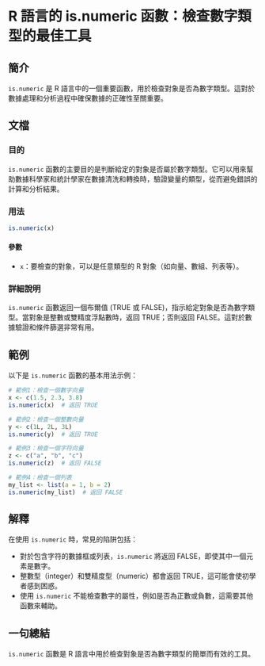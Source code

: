 <!--
Meta Description: # R 語言的 is.numeric 函數：檢查數字類型的最佳工具 ## 簡介 `is.numeric` 是 R 語言中的一個重要函數，用於檢查對象是否為數字類型。這對於數據處理和分析過程中確保數據的正確性至關重要。 ## 文檔 ### 目的 `is.numeric` 函數的主要目的是判斷給定的對象...
Meta Keywords: numeric, true, false, my_list, 語言的
-->

# R 語言的 is.numeric 函數：檢查數字類型的最佳工具

## 簡介
`is.numeric` 是 R 語言中的一個重要函數，用於檢查對象是否為數字類型。這對於數據處理和分析過程中確保數據的正確性至關重要。

## 文檔
### 目的
`is.numeric` 函數的主要目的是判斷給定的對象是否屬於數字類型。它可以用來幫助數據科學家和統計學家在數據清洗和轉換時，驗證變量的類型，從而避免錯誤的計算和分析結果。

### 用法
```R
is.numeric(x)
```
#### 參數
- `x`：要檢查的對象，可以是任意類型的 R 對象（如向量、數組、列表等）。

### 詳細說明
`is.numeric` 函數返回一個布爾值 (TRUE 或 FALSE)，指示給定對象是否為數字類型。當對象是整數或雙精度浮點數時，返回 TRUE；否則返回 FALSE。這對於數據驗證和條件篩選非常有用。

## 範例
以下是 `is.numeric` 函數的基本用法示例：

```R
# 範例1：檢查一個數字向量
x <- c(1.5, 2.3, 3.8)
is.numeric(x)  # 返回 TRUE

# 範例2：檢查一個整數向量
y <- c(1L, 2L, 3L)
is.numeric(y)  # 返回 TRUE

# 範例3：檢查一個字符向量
z <- c("a", "b", "c")
is.numeric(z)  # 返回 FALSE

# 範例4：檢查一個列表
my_list <- list(a = 1, b = 2)
is.numeric(my_list)  # 返回 FALSE
```

## 解釋
在使用 `is.numeric` 時，常見的陷阱包括：
- 對於包含字符的數據框或列表，`is.numeric` 將返回 FALSE，即使其中一個元素是數字。
- 整數型（integer）和雙精度型（numeric）都會返回 TRUE，這可能會使初學者感到困惑。
- 使用 `is.numeric` 不能檢查數字的屬性，例如是否為正數或負數，這需要其他函數來輔助。

## 一句總結
`is.numeric` 函數是 R 語言中用於檢查對象是否為數字類型的簡單而有效的工具。